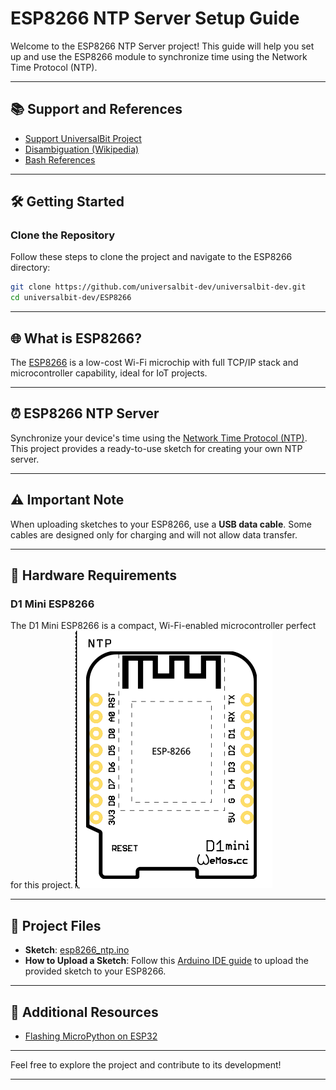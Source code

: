 # ESP8266 NTP Server Setup Guide

Welcome to the ESP8266 NTP Server project! This guide will help you set up and use the ESP8266 module to synchronize time using the Network Time Protocol (NTP).

---

## 📚 **Support and References**
- [Support UniversalBit Project](https://github.com/universalbit-dev/universalbit-dev/tree/main/support)
- [Disambiguation (Wikipedia)](https://en.wikipedia.org/wiki/Wikipedia:Disambiguation)
- [Bash References](https://www.gnu.org/software/bash/manual/bash.html)

---

## 🛠 **Getting Started**

### Clone the Repository
Follow these steps to clone the project and navigate to the ESP8266 directory:
```bash
git clone https://github.com/universalbit-dev/universalbit-dev.git
cd universalbit-dev/ESP8266
```

---

## 🌐 **What is ESP8266?**
The [ESP8266](https://en.wikipedia.org/wiki/ESP8266) is a low-cost Wi-Fi microchip with full TCP/IP stack and microcontroller capability, ideal for IoT projects.

---

## ⏰ **ESP8266 NTP Server**
Synchronize your device's time using the [Network Time Protocol (NTP)](https://microcontrollerslab.com/current-date-time-esp8266-nodemcu-ntp-server/). This project provides a ready-to-use sketch for creating your own NTP server.

---

## ⚠️ **Important Note**
When uploading sketches to your ESP8266, use a **USB data cable**. Some cables are designed only for charging and will not allow data transfer.

---

## 🔧 **Hardware Requirements**

### D1 Mini ESP8266
The D1 Mini ESP8266 is a compact, Wi-Fi-enabled microcontroller perfect for this project.
![D1 Mini](https://github.com/universalbit-dev/universalbit-dev/blob/main/ESP8266/D1_Mini.png)

---

## 📜 **Project Files**
- **Sketch**: [esp8266_ntp.ino](https://github.com/universalbit-dev/universalbit-dev/blob/main/ESP8266/esp8266_ntp.ino)
- **How to Upload a Sketch**: Follow this [Arduino IDE guide](https://support.arduino.cc/hc/en-us/articles/4733418441116-Upload-a-sketch-in-Arduino-IDE) to upload the provided sketch to your ESP8266.

---

## 🔗 **Additional Resources**
- [Flashing MicroPython on ESP32](https://github.com/universalbit-dev/micropython)

---

Feel free to explore the project and contribute to its development!

--- 

